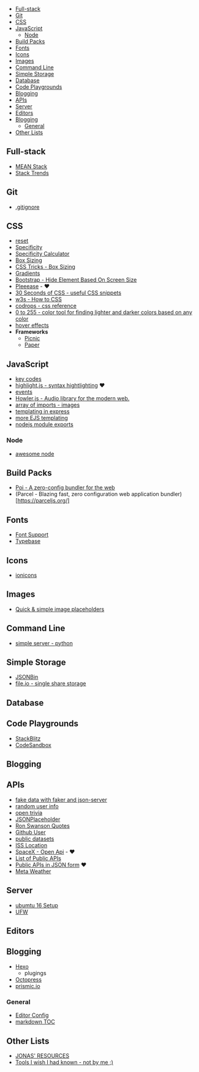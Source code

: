 <!-- START doctoc generated TOC please keep comment here to allow auto update -->
<!-- DON'T EDIT THIS SECTION, INSTEAD RE-RUN doctoc TO UPDATE -->


- [Full-stack](#full-stack)
- [Git](#git)
- [CSS](#css)
- [JavaScript](#javascript)
  - [Node](#node)
- [Build Packs](#build-packs)
- [Fonts](#fonts)
- [Icons](#icons)
- [Images](#images)
- [Command Line](#command-line)
- [Simple Storage](#simple-storage)
- [Database](#database)
- [Code Playgrounds](#code-playgrounds)
- [Blogging](#blogging)
- [APIs](#apis)
- [Server](#server)
- [Editors](#editors)
- [Blogging](#blogging-1)
  - [General](#general)
- [Other Lists](#other-lists)

<!-- END doctoc generated TOC please keep comment here to allow auto update -->

## Full-stack
- [MEAN Stack](https://hackhands.com/how-to-get-started-on-the-mean-stack/)
- [Stack Trends](https://stackshare.io/stacks)

## Git
- [.gitignore](https://github.com/github/gitignore)

## CSS
- [reset](https://meyerweb.com/eric/tools/css/reset/)
- [Specificity](https://developer.mozilla.org/en-US/docs/Web/CSS/Specificity)
- [Specificity Calculator](http://specificity.keegan.st/)
- [Box Sizing](https://developer.mozilla.org/en-US/docs/Web/CSS/box-sizing)
- [CSS Tricks - Box Sizing](https://css-tricks.com/box-sizing/)
- [Gradients](https://uigradients.com)
- [Bootstrap - Hide Element Based On Screen Size](https://code.luasoftware.com/tutorials/bootstrap/bootstrap-hide-element-based-on-viewport-size/)
- [Pleeease](http://pleeease.io/) - :heart:
- [30 Seconds of CSS - useful CSS snippets](https://atomiks.github.io/30-seconds-of-css/)
- [w3s - How to CSS](https://www.w3schools.com/howto/)
- [codrops - css reference](https://tympanus.net/codrops/css_reference/)
- [0 to 255 - color tool for finding lighter and darker colors based on any color](http://www.0to255.com/)
- [hover effects](http://ianlunn.github.io/Hover/)
- **Frameworks**
  - [Picnic](https://picnicss.com/)
  - [Paper]()

## JavaScript
- [key codes](https://www.cambiaresearch.com/articles/15/javascript-char-codes-key-codes)
- [highlight.js - syntax hightlighting](https://github.com/isagalaev/highlight.js/) :heart:
- [events](https://developer.mozilla.org/en-US/docs/Web/Events)
- [Howler.js - Audio library for the modern web.](https://howlerjs.com/)
- [array of imports - images](https://github.com/facebook/create-react-app/issues/2545)
- [templating in express](https://coligo.io/templating-node-and-express-apps-with-ejs/)
- [more EJS templating](https://scotch.io/tutorials/use-ejs-to-template-your-node-application)
- [nodejs module exports](http://www.tutorialsteacher.com/nodejs/nodejs-module-exports)

### Node
- [awesome node](https://github.com/sindresorhus/awesome-nodejs)

## Build Packs
- [Poi - A zero-config bundler for the web](https://poi.js.org/)
- (Parcel - Blazing fast, zero configuration web application bundler)[https://parceljs.org/]

## Fonts
- [Font Support](https://www.cssfontstack.com/)
- [Typebase](https://github.com/devinhunt/typebase.css)

## Icons
- [ionicons](http://ionicons.com/)

## Images
- [Quick & simple image placeholders](https://placeholder.com/)

## Command Line
- [simple server - python](https://docs.python.org/2/library/simplehttpserver.html)

## Simple Storage
- [JSONBin](https://jsonbin.io/)
- [file.io - single share storage](https://www.file.io/)

## Database

## Code Playgrounds
- [StackBlitz](https://stackblitz.com/)
- [CodeSandbox](https://codesandbox.io/)

## Blogging

## APIs
- [fake data with faker and json-server](https://egghead.io/lessons/javascript-creating-demo-apis-with-json-server)
- [random user info](https://randomuser.me/api)
- [open trivia](https://opentdb.com/api_config.php)
- [JSONPlaceholder](https://jsonplaceholder.typicode.com/)
- [Ron Swanson Quotes](http://ron-swanson-quotes.herokuapp.com/v2/quotes)
- [Github User](https://api.github.com/users/destinio)
- [public datasets](https://aws.amazon.com/public-datasets/)
- [ISS Location](http://open-notify.org/Open-Notify-API/)
- [SpaceX - Open Api](https://github.com/r-spacex/SpaceX-API) - :heart:
- [List of Public APIs](https://github.com/toddmotto/public-apis)
- [Public APIs in JSON form](https://api.publicapis.org/entries) :heart:
- [Meta Weather](https://www.metaweather.com/api/)

## Server
- [ubumtu 16 Setup](https://www.digitalocean.com/community/tutorials/initial-server-setup-with-ubuntu-16-04)
- [UFW](https://help.ubuntu.com/community/UFW)

## Editors

## Blogging
- [Hexo](https://hexo.io/)
  - plugings
- [Octopress](http://octopress.org/)
- [prismic.io](https://prismic.io/)

### General
- [Editor Config](https://gist.github.com/destinio/61a8229bf49112af598a07bf03e4abf3)
- [markdown TOC](https://github.com/thlorenz/doctoc/blob/master/README.md)

## Other Lists
- [JONAS' RESOURCES](http://codingheroes.io/resources/)
- [Tools I wish I had known - not by me ;)](https://medium.freecodecamp.org/tools-i-wish-i-had-known-about-when-i-started-coding-revisited-ffb715ffd23f)
